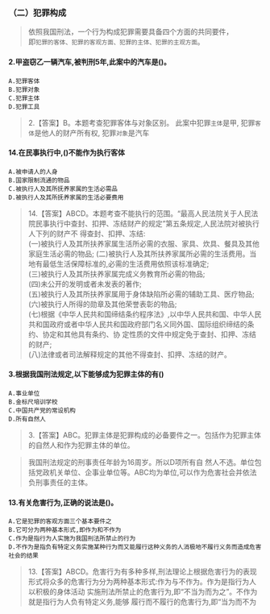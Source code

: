 ### （二）犯罪构成
>   依照我国刑法，一个行为构成犯罪需要具备四个方面的共同要件，    
    即`犯罪的客体、犯罪的客观方面、犯罪的主体、犯罪的主观方面`。

#### 2.甲盗窃乙一辆汽车,被判刑5年,此案中的汽车是()。
    A.犯罪客体
    B.犯罪对象
    C.犯罪主体
    D.犯罪工具

>   2.【答案】B。本题考查犯罪客体与对象区别。
    此案中犯罪`主体`是甲,
    犯罪`客体`是他人的财产所有权,
    犯罪`对象`是汽车    

#### 14.在民事执行中,()不能作为执行客体
    A.被申请人的人身
    B.国家限制流通的物品
    C.被执行人及其所抚养家属的生活必需品
    D.被执行人及其所抚养家属的生活必要费用

>   14.【答案】ABCD。本题考查不能执行的范围。“最高人民法院关于人民法
    院民事执行中查封、扣押、冻结财产的规定”第五条规定,人民法院对被执行人下列的财产不
    得查封、扣押、冻结:          
    (一)被执行人及其所扶养家属生活所必需的衣服、家具、炊具、餐具及其他家庭生活必需的物品;
    (二)被执行人及其所扶养家属所必需的生活费用。当地有最低生活保障标准的,必需的生活费用依照该标准确定;          
    (三)被执行人及其所扶养家属完成义务教育所必需的物品;          
    (四)未公开的发明或者未发表的著作;          
    (五)被执行人及其所扶养家属用于身体缺陷所必需的辅助工具、医疗物品;(六)被执行人所得的勋章及其他荣誉表彰的物品;          
    (七)根据《中华人民共和国缔结条约程序法》,以中华人民共和国、中华人民共和国政府或者中华人民共和国政府部门名义同外国、国际组织缔结的条约、协定和其他具有条约、协
    定性质的文件中规定免于查封、扣押、冻结的财产;          
    (八)法律或者司法解释规定的其他不得查封、扣押、冻结的财产。    
              
#### 3.根据我国刑法规定,以下能够成为犯罪主体的有()
    A.事业单位
    B.金标尺培训学校
    C.中国共产党的常设机构
    D.所有自然人
>   3.【答案】ABC。犯罪主体是犯罪构成的必备要件之一。包括作为犯罪主体
    的自然人和作为犯罪主体的单位。
    
>   我国刑法规定的刑事责任年龄为16周岁。所以D项所有自
    然人不选。单位包括党政机关单位、企事业单位等。ABC均为单位,可以作为危害社会并依法
    负刑事责任的主体。

#### 13.有关危害行为,正确的说法是()。
    A.它是犯罪的客观方面三个基本要件之   
    B.它可分为两种基本形式,即作为和不作为   
    C.作为是指行为人实施为我国刑法所禁止的行为   
    D.不作为是指负有特定义务实施某种行为而又能履行这种义务的人消极地不履行义务而造成危害社会的结果   
>   13.【答案】ABCD。危害行为有多种多样,刑法理论上根据危害行为的表现
    形式将众多的危害行为分为两种基本形式:作为与不作为。作为是指行为人以积极的身体活动
    实施刑法所禁止的危害行为,即“不当为而为之”。不作为就是指行为人负有特定义务,能够
    履行而不履行的危害行为,即“当为而不为














